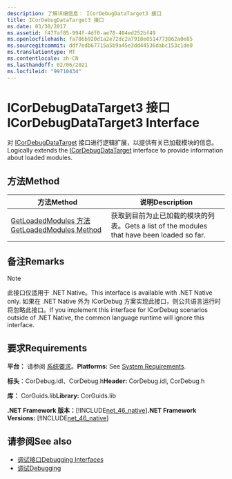 ```yaml
---
description: 了解详细信息： ICorDebugDataTarget3 接口
title: ICorDebugDataTarget3 接口
ms.date: 03/30/2017
ms.assetid: f477af85-994f-4df0-ae78-404ed252bf49
ms.openlocfilehash: fa786b920d1a2e72dc2a7918e0514773862a0e85
ms.sourcegitcommit: ddf7edb67715a5b9a45e3dd44536dabc153c1de0
ms.translationtype: MT
ms.contentlocale: zh-CN
ms.lasthandoff: 02/06/2021
ms.locfileid: "99710434"
---
```

# <a name="icordebugdatatarget3-interface"></a><span data-ttu-id="c7dcc-103">ICorDebugDataTarget3 接口</span><span class="sxs-lookup"><span data-stu-id="c7dcc-103">ICorDebugDataTarget3 Interface</span></span>

<span data-ttu-id="c7dcc-104">对 [ICorDebugDataTarget](icordebugdatatarget-interface.md) 接口进行逻辑扩展，以提供有关已加载模块的信息。</span><span class="sxs-lookup"><span data-stu-id="c7dcc-104">Logically extends the [ICorDebugDataTarget](icordebugdatatarget-interface.md) interface to provide information about loaded modules.</span></span>  
  
## <a name="method"></a><span data-ttu-id="c7dcc-105">方法</span><span class="sxs-lookup"><span data-stu-id="c7dcc-105">Method</span></span>  
  
|<span data-ttu-id="c7dcc-106">方法</span><span class="sxs-lookup"><span data-stu-id="c7dcc-106">Method</span></span>|<span data-ttu-id="c7dcc-107">说明</span><span class="sxs-lookup"><span data-stu-id="c7dcc-107">Description</span></span>|  
|------------|-----------------|  
|[<span data-ttu-id="c7dcc-108">GetLoadedModules 方法</span><span class="sxs-lookup"><span data-stu-id="c7dcc-108">GetLoadedModules Method</span></span>](icordebugdatatarget3-getloadedmodules-method.md)|<span data-ttu-id="c7dcc-109">获取到目前为止已加载的模块的列表。</span><span class="sxs-lookup"><span data-stu-id="c7dcc-109">Gets a list of the modules that have been loaded so far.</span></span>|  
  
## <a name="remarks"></a><span data-ttu-id="c7dcc-110">备注</span><span class="sxs-lookup"><span data-stu-id="c7dcc-110">Remarks</span></span>  
  
> [!NOTE]
> <span data-ttu-id="c7dcc-111">此接口仅适用于 .NET Native。</span><span class="sxs-lookup"><span data-stu-id="c7dcc-111">This interface is available with .NET Native only.</span></span> <span data-ttu-id="c7dcc-112">如果在 .NET Native 外为 ICorDebug 方案实现此接口，则公共语言运行时将忽略此接口。</span><span class="sxs-lookup"><span data-stu-id="c7dcc-112">If you implement this interface for ICorDebug scenarios outside of .NET Native, the common language runtime will ignore this interface.</span></span>  
  
## <a name="requirements"></a><span data-ttu-id="c7dcc-113">要求</span><span class="sxs-lookup"><span data-stu-id="c7dcc-113">Requirements</span></span>  

 <span data-ttu-id="c7dcc-114">**平台：** 请参阅 [系统要求](../../get-started/system-requirements.md)。</span><span class="sxs-lookup"><span data-stu-id="c7dcc-114">**Platforms:** See [System Requirements](../../get-started/system-requirements.md).</span></span>  
  
 <span data-ttu-id="c7dcc-115">**标头**：CorDebug.idl、CorDebug.h</span><span class="sxs-lookup"><span data-stu-id="c7dcc-115">**Header:** CorDebug.idl, CorDebug.h</span></span>  
  
 <span data-ttu-id="c7dcc-116">**库：** CorGuids.lib</span><span class="sxs-lookup"><span data-stu-id="c7dcc-116">**Library:** CorGuids.lib</span></span>  
  
 <span data-ttu-id="c7dcc-117">**.NET Framework 版本：**[!INCLUDE[net_46_native](../../../../includes/net-46-native-md.md)]</span><span class="sxs-lookup"><span data-stu-id="c7dcc-117">**.NET Framework Versions:** [!INCLUDE[net_46_native](../../../../includes/net-46-native-md.md)]</span></span>  
  
## <a name="see-also"></a><span data-ttu-id="c7dcc-118">请参阅</span><span class="sxs-lookup"><span data-stu-id="c7dcc-118">See also</span></span>

- [<span data-ttu-id="c7dcc-119">调试接口</span><span class="sxs-lookup"><span data-stu-id="c7dcc-119">Debugging Interfaces</span></span>](debugging-interfaces.md)
- [<span data-ttu-id="c7dcc-120">调试</span><span class="sxs-lookup"><span data-stu-id="c7dcc-120">Debugging</span></span>](index.md)
